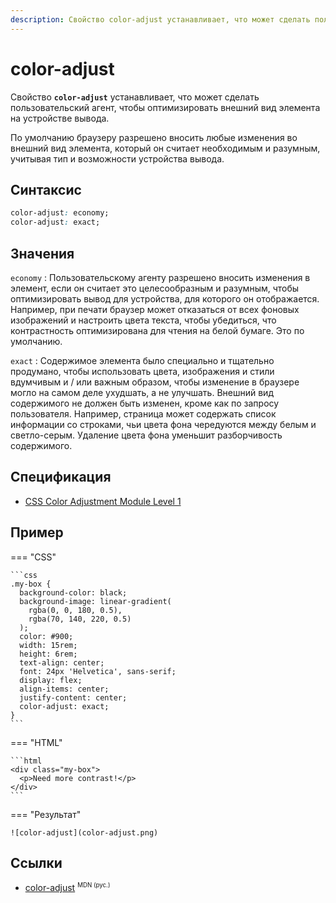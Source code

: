```yaml
---
description: Свойство color-adjust устанавливает, что может сделать пользовательский агент, чтобы оптимизировать внешний вид элемента на устройстве вывода
---
```


# color-adjust

Свойство **`color-adjust`** устанавливает, что может сделать пользовательский агент, чтобы оптимизировать внешний вид элемента на устройстве вывода.

По умолчанию браузеру разрешено вносить любые изменения во внешний вид элемента, который он считает необходимым и разумным, учитывая тип и возможности устройства вывода.

## Синтаксис

```css
color-adjust: economy;
color-adjust: exact;
```

## Значения

`economy`
: Пользовательскому агенту разрешено вносить изменения в элемент, если он считает это целесообразным и разумным, чтобы оптимизировать вывод для устройства, для которого он отображается. Например, при печати браузер может отказаться от всех фоновых изображений и настроить цвета текста, чтобы убедиться, что контрастность оптимизирована для чтения на белой бумаге. Это по умолчанию.

`exact`
: Содержимое элемента было специально и тщательно продумано, чтобы использовать цвета, изображения и стили вдумчивым и / или важным образом, чтобы изменение в браузере могло на самом деле ухудшать, а не улучшать. Внешний вид содержимого не должен быть изменен, кроме как по запросу пользователя. Например, страница может содержать список информации со строками, чьи цвета фона чередуются между белым и светло-серым. Удаление цвета фона уменьшит разборчивость содержимого.

## Спецификация

- [CSS Color Adjustment Module Level 1](https://drafts.csswg.org/css-color-adjust-1/#propdef-color-adjust)

## Пример

=== "CSS"

    ```css
    .my-box {
      background-color: black;
      background-image: linear-gradient(
        rgba(0, 0, 180, 0.5),
        rgba(70, 140, 220, 0.5)
      );
      color: #900;
      width: 15rem;
      height: 6rem;
      text-align: center;
      font: 24px 'Helvetica', sans-serif;
      display: flex;
      align-items: center;
      justify-content: center;
      color-adjust: exact;
    }
    ```

=== "HTML"

    ```html
    <div class="my-box">
      <p>Need more contrast!</p>
    </div>
    ```

=== "Результат"

    ![color-adjust](color-adjust.png)

## Ссылки

- [color-adjust](https://developer.mozilla.org/ru/docs/Web/CSS/color-adjust) <sup><small>MDN (рус.)</small></sup>
